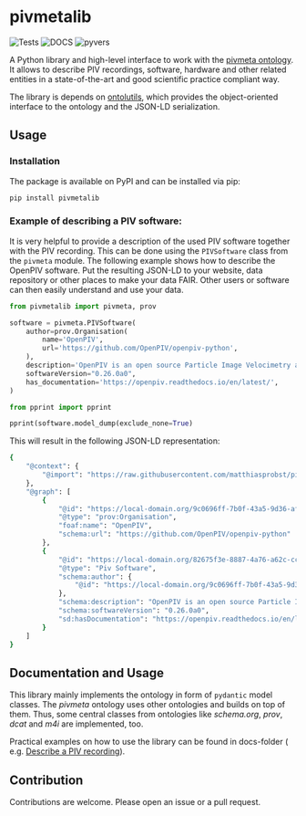 # pivmetalib

![Tests](https://github.com/matthiasprobst/pivmetalib/actions/workflows/tests.yml/badge.svg)
![DOCS](https://codecov.io/gh/matthiasprobst/pivmetalib/branch/main/graph/badge.svg)
![pyvers](https://img.shields.io/badge/python-3.8%20%7C%203.9%20%7C%203.10%20%7C%203.11%20%7C%203.12-blue)

A Python library and high-level interface to work with the [pivmeta ontology](https://ontology-utils.readthedocs.io/en/latest/). 
It allows to describe PIV recordings, software, hardware and other related entities in a state-of-the-art and good
scientific practice compliant way.

The library is depends on [ontolutils](https://ontology-utils.readthedocs.io/en/latest/), which provides the 
object-oriented interface to the ontology and the JSON-LD serialization.


## Usage

### Installation

The package is available on PyPI and can be installed via pip:
```bash
pip install pivmetalib
```

### Example of describing a PIV software:
It is very helpful to provide a description of the used PIV software together with the PIV recording. This can be done
using the `PIVSoftware` class from the `pivmeta` module. The following example shows how to describe the OpenPIV 
software. Put the resulting JSON-LD to your website, data repository or other places to make your data FAIR. 
Other users or software can then easily understand and use your data.

```python
from pivmetalib import pivmeta, prov

software = pivmeta.PIVSoftware(
    author=prov.Organisation(
        name='OpenPIV',
        url='https://github.com/OpenPIV/openpiv-python',
    ),
    description='OpenPIV is an open source Particle Image Velocimetry analysis software written in Python and Cython',
    softwareVersion="0.26.0a0",
    has_documentation='https://openpiv.readthedocs.io/en/latest/',
)

from pprint import pprint

pprint(software.model_dump(exclude_none=True)
```

This will result in the following JSON-LD representation:

```bash
{
    "@context": {
        "@import": "https://raw.githubusercontent.com/matthiasprobst/pivmeta/main/pivmeta_context.jsonld"
    },
    "@graph": [
        {
            "@id": "https://local-domain.org/9c0696ff-7b0f-43a5-9d36-afca62f0f374",
            "@type": "prov:Organisation",
            "foaf:name": "OpenPIV",
            "schema:url": "https://github.com/OpenPIV/openpiv-python"
        },
        {
            "@id": "https://local-domain.org/82675f3e-8887-4a76-a62c-cc1119857735",
            "@type": "Piv Software",
            "schema:author": {
                "@id": "https://local-domain.org/9c0696ff-7b0f-43a5-9d36-afca62f0f374"
            },
            "schema:description": "OpenPIV is an open source Particle Image Velocimetry analysis software written in Python and Cython",
            "schema:softwareVersion": "0.26.0a0",
            "sd:hasDocumentation": "https://openpiv.readthedocs.io/en/latest/"
        }
    ]
}
```


## Documentation and Usage

This library mainly implements the ontology in form of `pydantic` model classes. The *pivmeta* ontology uses other
ontologies and builds on top of them. Thus, some central classes from ontologies like *schema.org*, *prov*, *dcat* and
*m4i* are implemented, too.

Practical examples on how to use the library can be found in docs-folder (
e.g. [Describe a PIV recording](docs/Describe_a_PIV_recording.ipynb)).


## Contribution

Contributions are welcome. Please open an issue or a pull request.


